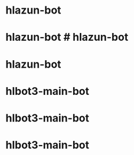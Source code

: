 # hlazun-bot
# hlazun-bot # hlazun-bot
# hlazun-bot
# hlbot3-main-bot
# hlbot3-main-bot
# hlbot3-main-bot
